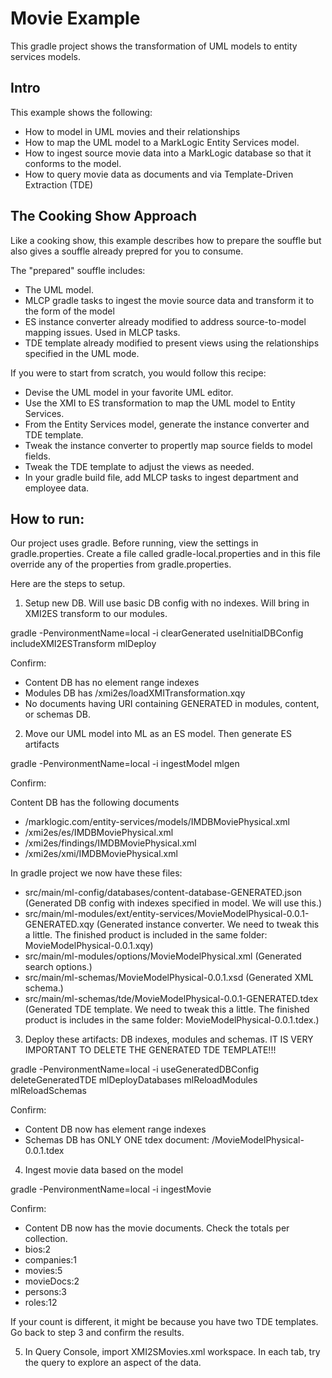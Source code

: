 # Movie Example

This gradle project shows the transformation of UML models to entity services models. 

## Intro

This example shows the following:
- How to model in UML movies and their relationships 
- How to map the UML model to a MarkLogic Entity Services model.
- How to ingest source movie data into a MarkLogic database so that it conforms to the model.
- How to query movie data as documents and via Template-Driven Extraction (TDE)

## The Cooking Show Approach

Like a cooking show, this example describes how to prepare the souffle but also gives a souffle already prepred for you to consume. 

The "prepared" souffle includes:
- The UML model.
- MLCP gradle tasks to ingest the movie source data and transform it to the form of the model
- ES instance converter already modified to address source-to-model mapping issues. Used in MLCP tasks.
- TDE template already modified to present views using the relationships specified in the UML mode.

If you were to start from scratch, you would follow this recipe:
- Devise the UML model in your favorite UML editor.
- Use the XMI to ES transformation to map the UML model to Entity Services. 
- From the Entity Services model, generate the instance converter and TDE template.
- Tweak the instance converter to propertly map source fields to model fields. 
- Tweak the TDE template to adjust the views as needed.
- In your gradle build file, add MLCP tasks to ingest department and employee data. 

## How to run:

Our project uses gradle. Before running, view the settings in gradle.properties. Create a file called gradle-local.properties and in this file override any of the properties from gradle.properties.

Here are the steps to setup.

1. Setup new DB. Will use basic DB config with no indexes. Will bring in XMI2ES transform to our modules.

gradle -PenvironmentName=local -i clearGenerated useInitialDBConfig includeXMI2ESTransform mlDeploy

Confirm:
- Content DB has no element range indexes
- Modules DB has /xmi2es/loadXMITransformation.xqy
- No documents having URI containing GENERATED in modules, content, or schemas DB.

2. Move our UML model into ML as an ES model. Then generate ES artifacts

gradle -PenvironmentName=local -i ingestModel mlgen

Confirm:

Content DB has the following documents
- /marklogic.com/entity-services/models/IMDBMoviePhysical.xml
- /xmi2es/es/IMDBMoviePhysical.xml
- /xmi2es/findings/IMDBMoviePhysical.xml
- /xmi2es/xmi/IMDBMoviePhysical.xml

In gradle project we now have these files:
- src/main/ml-config/databases/content-database-GENERATED.json
(Generated DB config with indexes specified in model. We will use this.)
- src/main/ml-modules/ext/entity-services/MovieModelPhysical-0.0.1-GENERATED.xqy
(Generated instance converter. We need to tweak this a little. The finished product is included in the same folder: MovieModelPhysical-0.0.1.xqy)
- src/main/ml-modules/options/MovieModelPhysical.xml
(Generated search options.)
- src/main/ml-schemas/MovieModelPhysical-0.0.1.xsd
(Generated XML schema.)
- src/main/ml-schemas/tde/MovieModelPhysical-0.0.1-GENERATED.tdex
(Generated TDE template. We need to tweak this a little. The finished product is includes in the same folder: MovieModelPhysical-0.0.1.tdex.)

3. Deploy these artifacts: DB indexes, modules and schemas. IT IS VERY IMPORTANT TO DELETE THE GENERATED TDE TEMPLATE!!!

gradle -PenvironmentName=local -i useGeneratedDBConfig deleteGeneratedTDE mlDeployDatabases mlReloadModules mlReloadSchemas

Confirm:
- Content DB now has element range indexes
- Schemas DB has ONLY ONE tdex document: /MovieModelPhysical-0.0.1.tdex

4. Ingest movie data based on the model

gradle -PenvironmentName=local -i ingestMovie

Confirm:
- Content DB now has the movie documents. Check the totals per collection. 
- bios:2
- companies:1
- movies:5
- movieDocs:2
- persons:3
- roles:12

If your count is different, it might be because you have two TDE templates. Go back to step 3 and confirm the results.

5. In Query Console, import XMI2SMovies.xml workspace. In each tab, try the query to explore an aspect of the data.


